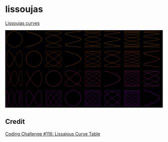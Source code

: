 # lissoujas
[Lissoujas curves](https://darkeclipz.github.io/lissoujas/)

![lissoujas](lissoujas-screenshot.png)

## Credit

[Coding Challenge #116: Lissajous Curve Table](https://www.youtube.com/watch?v=--6eyLO78CY)
